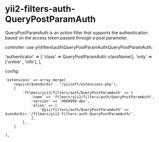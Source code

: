 # yii2-filters-auth-QueryPostParamAuth
QueryPostParamAuth is an action filter that supports the authentication based on the access token passed through a post parameter.

controller:
use yii\filters\auth\QueryPostParamAuth\QueryPostParamAuth;

'authenticator' => [
        'class' => QueryPostParamAuth::className(),
        'only' => ['online' , 'info'],
    ],



config: 

    'extensions' => array_merge(
        require($vendorDir . '/yiisoft/extensions.php'),
        [
            'ftlmars/yii2/filters/auth/QueryPostParamAuth' => [
                'name' => 'ftlmars/yii2/filters/auth/QueryPostParamAuth',
                'version' => '9999999-dev',
                'alias' => [
                    '@yii/filters/auth/QueryPostParamAuth' => $vendorDir.'/ftlmars/yii2-filters-auth-QueryPostParamAuth/',
                ],
            ],
        ]

    ),
